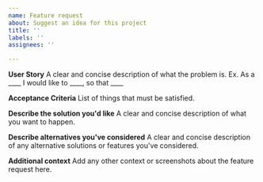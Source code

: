 ```yaml
---
name: Feature request
about: Suggest an idea for this project
title: ''
labels: ''
assignees: ''

---
```


**User Story**
A clear and concise description of what the problem is. Ex. As a ____ I would like to ____, so that ____

**Acceptance Criteria**
List of things that must be satisfied.

**Describe the solution you'd like**
A clear and concise description of what you want to happen.

**Describe alternatives you've considered**
A clear and concise description of any alternative solutions or features you've considered.

**Additional context**
Add any other context or screenshots about the feature request here.
